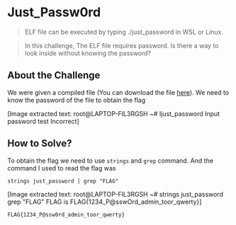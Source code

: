 # Just_Passw0rd
> ELF file can be executed by typing ./just_password in WSL or Linux.

> In this challenge, The ELF file requires password. Is there a way to look inside without knowing the password?

## About the Challenge
We were given a compiled file (You can download the file [here](just_password)). We need to know the password of the file to obtain the flag


[Image extracted text: root@LAPTOP-FIL3RGSH
~#
Ijust_password
Input password
test
Incorrect]


## How to Solve?
To obtain the flag we need to use `strings` and `grep` command. And the command I used to read the flag was

```shell
strings just_password | grep "FLAG"
```


[Image extracted text: root@LAPTOP-FIL3RGSH
~#
strings just_password
grep
"FLAG"
FLAG
is FLAG{1234_P@sswOrd_admin_toor_qwerty}]


```
FLAG{1234_P@ssw0rd_admin_toor_qwerty}
```